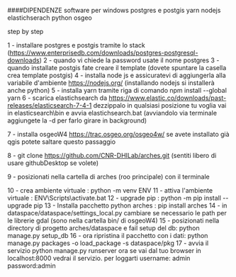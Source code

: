 ####DIPENDENZE software
per windows
    postgres e postgis
    yarn
    nodejs
    elastichserach
    python
    osgeo
    
step by step

1 -  installare postgres e postgis tramite lo stack (https://www.enterprisedb.com/downloads/postgres-postgresql-downloads)
2 -  quando vi chiede la password usate il nome postgres
3 -  quando installate postgis fate creare il template (dovete spuntare la casella crea template postgis)
4 -  installa node js e assicuratevi di aggiungerla alla variabile d'ambiente https://nodejs.org/  (installando nodejs si installerà anche python)
5 -  installa yarn tramite riga di comando npm install --global yarn
6 -  scarica  elastichsearch da https://www.elastic.co/downloads/past-releases/elasticsearch-7-4-1
     dezzippalo in qualsiasi posizione tu voglia
     vai in elasticsearch\bin e avvia elastichsearch.bat (avviandolo via terminale aggiungete la -d per farlo girare in background)
     
 7 - installa osgeoW4     https://trac.osgeo.org/osgeo4w/
     se avete installato già qgis potete saltare questo passaggio
     
 8 - git clone https://github.com/CNR-DHILab/arches.git
     (sentiti libero di usare githubDesktop se volete)
     
 9 - posizionati nella cartella di arches (roo principale) con il terminale
 
 10 - crea ambiente virtuale :  python -m venv ENV
 11 - attiva l'ambiente virtuale : ENV\Scripts\activate.bat
 12 - upgrade pip :  python -m pip install --upgrade pip
 13 - Installa pacchetto python arches : pip install arches
 14 - in dataspace/dataspace/settings_local.py cambiare se necessario le path per le librerie gdal (sono nella cartella bin/ di osgeoW4)
 15 - posizionati nella directory di progetto arches/dataspace e fail setup del db: python manage.py setup_db
 16 - ora ripristina il pacchetto con i dati: python manage.py packages -o load_package -s dataspace/pkg
 17 - avvia il servizio python manage.py runserver
 ora se vai dal tuo browser in localhost:8000 vedrai il servizio. per loggarti username: admin password:admin
